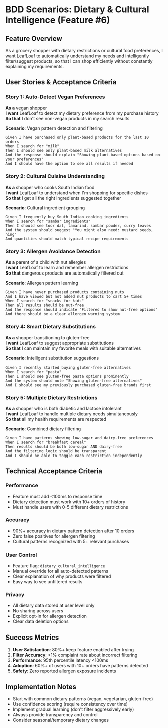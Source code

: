 # BDD Scenarios: Dietary & Cultural Intelligence (Feature #6)

## Feature Overview
As a grocery shopper with dietary restrictions or cultural food preferences, I want LeafLoaf to automatically understand my needs and intelligently filter/suggest products, so that I can shop efficiently without constantly explaining my requirements.

## User Stories & Acceptance Criteria

### Story 1: Auto-Detect Vegan Preferences
**As a** vegan shopper  
**I want** LeafLoaf to detect my dietary preference from my purchase history  
**So that** I don't see non-vegan products in my search results  

**Scenario**: Vegan pattern detection and filtering
```gherkin
Given I have purchased only plant-based products for the last 10 orders
When I search for "milk"
Then I should see only plant-based milk alternatives
And the response should explain "Showing plant-based options based on your preferences"
And I should have the option to see all results if needed
```

### Story 2: Cultural Cuisine Understanding
**As a** shopper who cooks South Indian food  
**I want** LeafLoaf to understand when I'm shopping for specific dishes  
**So that** I get all the right ingredients suggested together  

**Scenario**: Cultural ingredient grouping
```gherkin
Given I frequently buy South Indian cooking ingredients
When I search for "sambar ingredients"
Then I should see toor dal, tamarind, sambar powder, curry leaves
And the system should suggest "You might also need: mustard seeds, hing"
And quantities should match typical recipe requirements
```

### Story 3: Allergen Avoidance Detection
**As a** parent of a child with nut allergies  
**I want** LeafLoaf to learn and remember allergen restrictions  
**So that** dangerous products are automatically filtered out  

**Scenario**: Allergen pattern learning
```gherkin
Given I have never purchased products containing nuts
And I have viewed but not added nut products to cart 5+ times
When I search for "snacks for kids"
Then all results should be nut-free
And the response should indicate "Filtered to show nut-free options"
And there should be a clear allergen warning system
```

### Story 4: Smart Dietary Substitutions
**As a** shopper transitioning to gluten-free  
**I want** LeafLoaf to suggest appropriate substitutions  
**So that** I can maintain my favorite meals with suitable alternatives  

**Scenario**: Intelligent substitution suggestions
```gherkin
Given I recently started buying gluten-free alternatives
When I search for "pasta"
Then I should see gluten-free pasta options prominently
And the system should note "Showing gluten-free alternatives"
And I should see my previously purchased gluten-free brands first
```

### Story 5: Multiple Dietary Restrictions
**As a** shopper who is both diabetic and lactose intolerant  
**I want** LeafLoaf to handle multiple dietary needs simultaneously  
**So that** all my health requirements are respected  

**Scenario**: Combined dietary filtering
```gherkin
Given I have patterns showing low-sugar and dairy-free preferences
When I search for "breakfast cereal"
Then results should be both low-sugar AND dairy-free
And the filtering logic should be transparent
And I should be able to toggle each restriction independently
```

## Technical Acceptance Criteria

### Performance
- Feature must add <100ms to response time
- Dietary detection must work with 10+ orders of history
- Must handle users with 0-5 different dietary restrictions

### Accuracy
- 90%+ accuracy in dietary pattern detection after 10 orders
- Zero false positives for allergen filtering
- Cultural patterns recognized with 5+ relevant purchases

### User Control
- Feature flag: `dietary_cultural_intelligence`
- Manual override for all auto-detected patterns
- Clear explanation of why products were filtered
- Easy way to see unfiltered results

### Privacy
- All dietary data stored at user level only
- No sharing across users
- Explicit opt-in for allergen detection
- Clear data deletion options

## Success Metrics
1. **User Satisfaction**: 80%+ keep feature enabled after trying
2. **Filter Accuracy**: <1% complaint rate about incorrect filtering
3. **Performance**: 95th percentile latency <100ms
4. **Adoption**: 60%+ of users with 10+ orders have patterns detected
5. **Safety**: Zero reported allergen exposure incidents

## Implementation Notes
- Start with common dietary patterns (vegan, vegetarian, gluten-free)
- Use confidence scoring (require consistency over time)
- Implement gradual learning (don't filter aggressively early)
- Always provide transparency and control
- Consider seasonal/temporary dietary changes